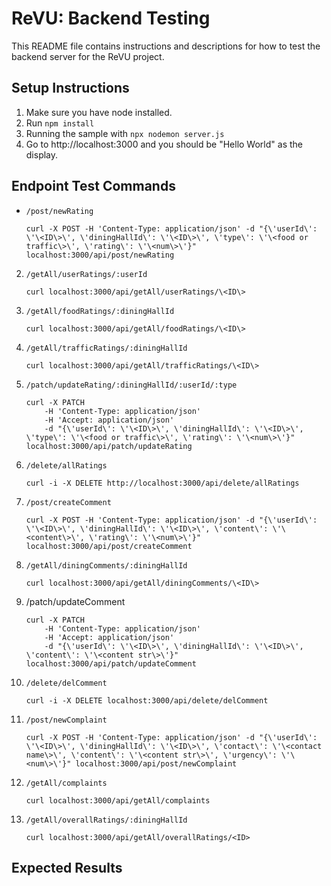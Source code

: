 # ReVU: Backend Testing
This README file contains instructions and descriptions for how to test the backend server for the ReVU project.

## Setup Instructions
1. Make sure you have node installed.
2. Run `npm install`
4. Running the sample with `npx nodemon server.js`
5. Go to http://localhost:3000 and you should be "Hello World" as the display.

## Endpoint Test Commands
*  `/post/newRating`
    ```
    curl -X POST -H 'Content-Type: application/json' -d "{\'userId\': \'\<ID\>\', \'diningHallId\': \'\<ID\>\', \'type\': \'\<food or traffic\>\', \'rating\': \'\<num\>\'}" localhost:3000/api/post/newRating
    ```
2. `/getAll/userRatings/:userId`
    ```
    curl localhost:3000/api/getAll/userRatings/\<ID\>
    ```
3. `/getAll/foodRatings/:diningHallId`
    ```
    curl localhost:3000/api/getAll/foodRatings/\<ID\>
    ```
4. `/getAll/trafficRatings/:diningHallId`
    ```
    curl localhost:3000/api/getAll/trafficRatings/\<ID\>
    ```
5. `/patch/updateRating/:diningHallId/:userId/:type`
    ```
    curl -X PATCH
        -H 'Content-Type: application/json'
        -H 'Accept: application/json'
        -d "{\'userId\': \'\<ID\>\', \'diningHallId\': \'\<ID\>\', \'type\': \'\<food or traffic\>\', \'rating\': \'\<num\>\'}" localhost:3000/api/patch/updateRating
    ```
6. `/delete/allRatings`
    ```
    curl -i -X DELETE http://localhost:3000/api/delete/allRatings
    ```
7. `/post/createComment`
    ```
    curl -X POST -H 'Content-Type: application/json' -d "{\'userId\': \'\<ID\>\', \'diningHallId\': \'\<ID\>\', \'content\': \'\<content\>\', \'rating\': \'\<num\>\'}" localhost:3000/api/post/createComment
    ```
8. `/getAll/diningComments/:diningHallId`
    ```
    curl localhost:3000/api/getAll/diningComments/\<ID\>
    ```
9. /patch/updateComment
    ```
    curl -X PATCH
        -H 'Content-Type: application/json'
        -H 'Accept: application/json'
        -d "{\'userId\': \'\<ID\>\', \'diningHallId\': \'\<ID\>\', \'content\': \'\<content str\>\'}" localhost:3000/api/patch/updateComment
    ```
10. `/delete/delComment`
    ```
    curl -i -X DELETE localhost:3000/api/delete/delComment
    ```
11. `/post/newComplaint`
    ```
    curl -X POST -H 'Content-Type: application/json' -d "{\'userId\': \'\<ID\>\', \'diningHallId\': \'\<ID\>\', \'contact\': \'\<contact name\>\', \'content\': \'\<content str\>\', \'urgency\': \'\<num\>\'}" localhost:3000/api/post/newComplaint
    ```
12. `/getAll/complaints`
    ```
    curl localhost:3000/api/getAll/complaints
    ```
13. `/getAll/overallRatings/:diningHallId`
    ```
    curl localhost:3000/api/getAll/overallRatings/<ID>
    ```

## Expected Results



